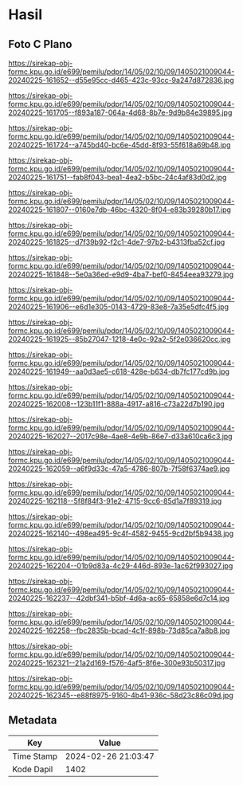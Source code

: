 # Hasil

## Foto C Plano

https://sirekap-obj-formc.kpu.go.id/e699/pemilu/pdpr/14/05/02/10/09/1405021009044-20240225-161652--d55e95cc-d465-423c-93cc-9a247d872836.jpg

https://sirekap-obj-formc.kpu.go.id/e699/pemilu/pdpr/14/05/02/10/09/1405021009044-20240225-161705--f893a187-064a-4d68-8b7e-9d9b84e39895.jpg

https://sirekap-obj-formc.kpu.go.id/e699/pemilu/pdpr/14/05/02/10/09/1405021009044-20240225-161724--a745bd40-bc6e-45dd-8f93-55f618a69b48.jpg

https://sirekap-obj-formc.kpu.go.id/e699/pemilu/pdpr/14/05/02/10/09/1405021009044-20240225-161751--fab8f043-bea1-4ea2-b5bc-24c4af83d0d2.jpg

https://sirekap-obj-formc.kpu.go.id/e699/pemilu/pdpr/14/05/02/10/09/1405021009044-20240225-161807--0160e7db-46bc-4320-8f04-e83b39280b17.jpg

https://sirekap-obj-formc.kpu.go.id/e699/pemilu/pdpr/14/05/02/10/09/1405021009044-20240225-161825--d7f39b92-f2c1-4de7-97b2-b4313fba52cf.jpg

https://sirekap-obj-formc.kpu.go.id/e699/pemilu/pdpr/14/05/02/10/09/1405021009044-20240225-161848--5e0a36ed-e9d9-4ba7-bef0-8454eea93279.jpg

https://sirekap-obj-formc.kpu.go.id/e699/pemilu/pdpr/14/05/02/10/09/1405021009044-20240225-161906--e6d1e305-0143-4729-83e8-7a35e5dfc4f5.jpg

https://sirekap-obj-formc.kpu.go.id/e699/pemilu/pdpr/14/05/02/10/09/1405021009044-20240225-161925--85b27047-1218-4e0c-92a2-5f2e036620cc.jpg

https://sirekap-obj-formc.kpu.go.id/e699/pemilu/pdpr/14/05/02/10/09/1405021009044-20240225-161949--aa0d3ae5-c618-428e-b634-db7fc177cd9b.jpg

https://sirekap-obj-formc.kpu.go.id/e699/pemilu/pdpr/14/05/02/10/09/1405021009044-20240225-162008--123b11f1-888a-4917-a816-c73a22d7b190.jpg

https://sirekap-obj-formc.kpu.go.id/e699/pemilu/pdpr/14/05/02/10/09/1405021009044-20240225-162027--2017c98e-4ae8-4e9b-86e7-d33a610ca6c3.jpg

https://sirekap-obj-formc.kpu.go.id/e699/pemilu/pdpr/14/05/02/10/09/1405021009044-20240225-162059--a6f9d33c-47a5-4786-807b-7f58f6374ae9.jpg

https://sirekap-obj-formc.kpu.go.id/e699/pemilu/pdpr/14/05/02/10/09/1405021009044-20240225-162118--5f8f84f3-91e2-4715-9cc6-85d1a7f89319.jpg

https://sirekap-obj-formc.kpu.go.id/e699/pemilu/pdpr/14/05/02/10/09/1405021009044-20240225-162140--498ea495-9c4f-4582-9455-9cd2bf5b9438.jpg

https://sirekap-obj-formc.kpu.go.id/e699/pemilu/pdpr/14/05/02/10/09/1405021009044-20240225-162204--01b9d83a-4c29-446d-893e-1ac62f993027.jpg

https://sirekap-obj-formc.kpu.go.id/e699/pemilu/pdpr/14/05/02/10/09/1405021009044-20240225-162237--42dbf341-b5bf-4d6a-ac65-65858e6d7c14.jpg

https://sirekap-obj-formc.kpu.go.id/e699/pemilu/pdpr/14/05/02/10/09/1405021009044-20240225-162258--fbc2835b-bcad-4c1f-898b-73d85ca7a8b8.jpg

https://sirekap-obj-formc.kpu.go.id/e699/pemilu/pdpr/14/05/02/10/09/1405021009044-20240225-162321--21a2d169-f576-4af5-8f6e-300e93b50317.jpg

https://sirekap-obj-formc.kpu.go.id/e699/pemilu/pdpr/14/05/02/10/09/1405021009044-20240225-162345--e88f8975-9160-4b41-936c-58d23c86c09d.jpg


## Metadata

| Key        | Value               |
| ---------- | ------------------- |
| Time Stamp | 2024-02-26 21:03:47 |
| Kode Dapil | 1402                |



